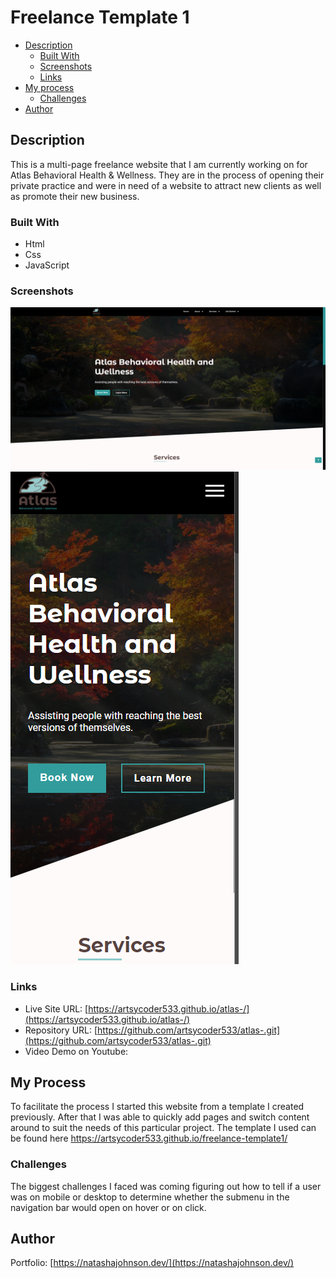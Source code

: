 # Freelance Template 1

- [Description](#description)
  - [Built With](#built-with)
  - [Screenshots](#screenshots)
  - [Links](#links)
- [My process](#my-process)
  - [Challenges](#challenges)
- [Author](#author)

## Description

This is a multi-page freelance website that I am currently working on for Atlas Behavioral Health & Wellness. They are in the process of opening their private practice and were in need of a website to attract new clients as well as promote their new business.

### Built With
- Html
- Css
- JavaScript

### Screenshots

![Desktop Screenshot](images/atlas_desktop.png)
![Mobile Screenshot](images/atlas_mobile.png)

### Links

- Live Site URL: [https://artsycoder533.github.io/atlas-/](https://artsycoder533.github.io/atlas-/)
- Repository URL: [https://github.com/artsycoder533/atlas-.git](https://github.com/artsycoder533/atlas-.git)
- Video Demo on Youtube: []()

## My Process

To facilitate the process I started this website from a template I created previously.  After that I was able to quickly add pages and switch content around to suit the needs of this particular project.  The template I used can be found here https://artsycoder533.github.io/freelance-template1/

### Challenges 

The biggest challenges I faced was coming figuring out how to tell if a user was on mobile or desktop to determine whether the submenu in the navigation  bar would open on hover or on click.

## Author
Portfolio: [https://natashajohnson.dev/](https://natashajohnson.dev/)
